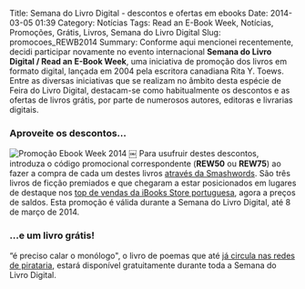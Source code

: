 Title: Semana do Livro Digital - descontos e ofertas em ebooks
Date: 2014-03-05 01:39
Category: Notícias
Tags: Read an E-Book Week, Notícias, Promoções, Grátis, Livros, Semana do Livro Digital
Slug: promocoes_REWB2014
Summary: Conforme aqui mencionei recentemente, decidi participar novamente no evento internacional **Semana do Livro Digital / Read an E-Book Week**, uma iniciativa de promoção dos livros em formato digital, lançada em 2004 pela escritora canadiana Rita Y. Toews. Entre as diversas iniciativas que se realizam no âmbito desta espécie de Feira do Livro Digital, destacam-se como habitualmente os descontos e as ofertas de livros grátis, por parte de numerosos autores, editoras e livrarias digitais. 

### Aproveite os descontos...

![Promoção Ebook Week 2014]({static}/images/2014/promo_ebookweek_2014.jpg)
￼
Para usufruir destes descontos, introduza o código promocional correspondente (**REW50** ou **REW75**) ao fazer a compra de cada um destes livros [através da Smashwords](https://www.smashwords.com/profile/view/victordomingos). São três livros de ficção premiados e que chegaram a estar posicionados em lugares de destaque nos [top de vendas da iBooks Store portuguesa](), agora a preços de saldos. Esta promoção é válida durante a Semana do Livro Digital, até 8 de março de 2014.

### …e um livro grátis!

“é preciso calar o monólogo", o livro de poemas que até [já circula nas redes de pirataria](), estará disponível gratuitamente durante toda a Semana do Livro Digital.










